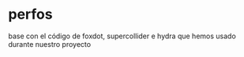 # perfos
base con el código de foxdot, supercollider e hydra que hemos usado durante nuestro proyecto
